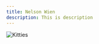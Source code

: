 ```yaml
---
title: Nelson Wien
description: This is description
---
```


![Kitties](https://ik.imagekit.io/brotwurst/images/kitties.svg?updatedAt=1756118230148)

